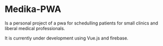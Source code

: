 # Medika-PWA

Is a personal project of a pwa for schedulling patients for small clinics and liberal medical professionals.

It is currently under development using Vue.js and firebase.
